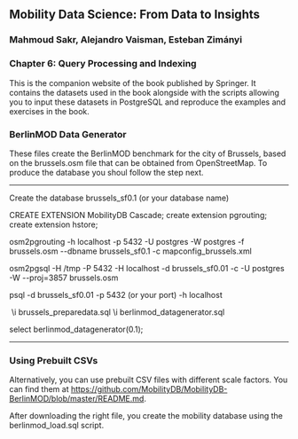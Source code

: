 ## Mobility Data Science: From Data to Insights
### Mahmoud Sakr, Alejandro Vaisman, Esteban Zimányi

### Chapter 6: Query Processing and Indexing

This is the companion website of the book published by Springer.
It contains the datasets used in the book alongside with the scripts
allowing you to input these datasets in PostgreSQL and reproduce the
examples and exercises in the book.


### BerlinMOD Data Generator

These files create the BerlinMOD benchmark for the city of Brussels, based on the brussels.osm file that can be obtained from OpenStreetMap. To produce the database you shoul follow the step next.

--------------------------
Create the database brussels_sf0.1 (or your database name)

CREATE EXTENSION MobilityDB Cascade;
create extension pgrouting;
create extension hstore;

osm2pgrouting -h localhost -p 5432 -U postgres -W postgres -f brussels.osm --dbname brussels_sf0.1 -c mapconfig_brussels.xml

osm2pgsql -H /tmp -P 5432 -H localhost -d brussels_sf0.01 -c -U postgres -W --proj=3857 brussels.osm

psql -d brussels_sf0.01 -p 5432 (or your port) -h localhost

 \i brussels_preparedata.sql
 \i berlinmod_datagenerator.sql
 
 select berlinmod_datagenerator(0.1);

----------------------------------------

### Using Prebuilt CSVs

Alternatively, you can use prebuilt CSV files with different scale factors. You can find them
at https://github.com/MobilityDB/MobilityDB-BerlinMOD/blob/master/README.md.

After downloading the right file, you create the mobility database using the 
berlinmod_load.sql script.  


